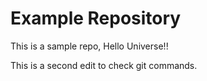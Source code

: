 # Example Repository
This is a sample repo, Hello Universe!!

This is a second edit to check git commands.